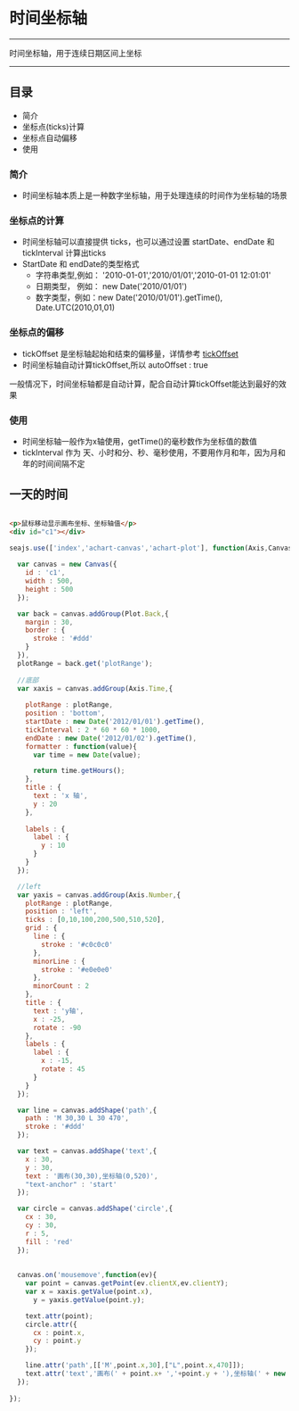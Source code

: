# 时间坐标轴

----

时间坐标轴，用于连续日期区间上坐标

----

## 目录

  * 简介
  * 坐标点(ticks)计算
  * 坐标点自动偏移
  * 使用

### 简介

  * 时间坐标轴本质上是一种数字坐标轴，用于处理连续的时间作为坐标轴的场景
 

### 坐标点的计算
  
  * 时间坐标轴可以直接提供 ticks，也可以通过设置 startDate、endDate 和 tickInterval 计算出ticks
  * StartDate 和 endDate的类型格式
    * 字符串类型,例如： '2010-01-01','2010/01/01','2010-01-01 12:01:01'
    * 日期类型， 例如： new Date('2010/01/01')
    * 数字类型，例如：new Date('2010/01/01').getTime(), Date.UTC(2010,01,01)

### 坐标点的偏移

  * tickOffset 是坐标轴起始和结束的偏移量，详情参考 [tickOffset](2-number.html#tickoffset)
  * 时间坐标轴自动计算tickOffset,所以 autoOffset : true

一般情况下，时间坐标轴都是自动计算，配合自动计算tickOffset能达到最好的效果

### 使用

  * 时间坐标轴一般作为x轴使用，getTime()的毫秒数作为坐标值的数值
  * tickInterval 作为 天、小时和分、秒、毫秒使用，不要用作月和年，因为月和年的时间间隔不定


## 一天的时间


````html

<p>鼠标移动显示画布坐标、坐标轴值</p>
<div id="c1"></div>

````
````javascript
seajs.use(['index','achart-canvas','achart-plot'], function(Axis,Canvas,Plot) {
  
  var canvas = new Canvas({
    id : 'c1',
    width : 500,
    height : 500
  });

  var back = canvas.addGroup(Plot.Back,{
    margin : 30,
    border : {
      stroke : '#ddd'
    }
  }),
  plotRange = back.get('plotRange');
  
  //底部
  var xaxis = canvas.addGroup(Axis.Time,{
    
    plotRange : plotRange,
    position : 'bottom',
    startDate : new Date('2012/01/01').getTime(),
    tickInterval : 2 * 60 * 60 * 1000,
    endDate : new Date('2012/01/02').getTime(), 
    formatter : function(value){
      var time = new Date(value);

      return time.getHours();
    },
    title : {
      text : 'x 轴',
      y : 20
    },
  
    labels : {
      label : {
        y : 10
      }
    }
  });

  //left
  var yaxis = canvas.addGroup(Axis.Number,{
    plotRange : plotRange,
    position : 'left',
    ticks : [0,10,100,200,500,510,520],
    grid : {
      line : {
        stroke : '#c0c0c0'
      },
      minorLine : {
        stroke : '#e0e0e0'
      },
      minorCount : 2
    },
    title : {
      text : 'y轴',
      x : -25,
      rotate : -90
    },
    labels : {
      label : {
        x : -15,
        rotate : 45
      }
    }
  });

  var line = canvas.addShape('path',{
    path : 'M 30,30 L 30 470',
    stroke : '#ddd'
  });

  var text = canvas.addShape('text',{
    x : 30,
    y : 30,
    text : '画布(30,30),坐标轴(0,520)',
    "text-anchor" : 'start'
  });

  var circle = canvas.addShape('circle',{
    cx : 30,
    cy : 30,
    r : 5,
    fill : 'red'
  });
  
  
  canvas.on('mousemove',function(ev){
    var point = canvas.getPoint(ev.clientX,ev.clientY);
    var x = xaxis.getValue(point.x),
      y = yaxis.getValue(point.y);

    text.attr(point);
    circle.attr({
      cx : point.x,
      cy : point.y
    });

    line.attr('path',[['M',point.x,30],["L",point.x,470]]);
    text.attr('text','画布(' + point.x+ ','+point.y + '),坐标轴(' + new Date(x).toLocaleTimeString()+ ','+parseInt(y) + ')');
  });
  
}); 
````

